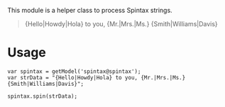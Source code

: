 This module is a helper class to process Spintax strings.

> {Hello|Howdy|Hola} to you, {Mr.|Mrs.|Ms.} {Smith|Williams|Davis}


# Usage


```
var spintax = getModel('spintax@spintax');
var strData = "{Hello|Howdy|Hola} to you, {Mr.|Mrs.|Ms.} {Smith|Williams|Davis}";

spintax.spin(strData);
```